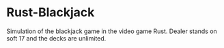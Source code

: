 # Rust-Blackjack
Simulation of the blackjack game in the video game Rust. Dealer stands on soft 17 and the decks are unlimited.
